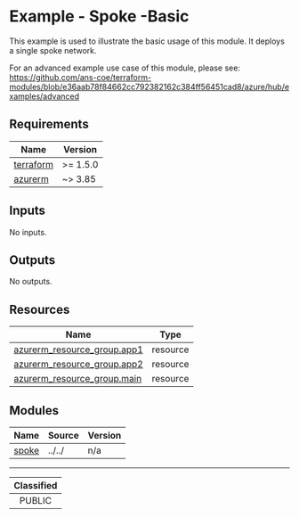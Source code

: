# Example - Spoke -Basic

This example is used to illustrate the basic usage of this module.  It deploys a single spoke network.

For an advanced example use case of this module, please see: https://github.com/ans-coe/terraform-modules/blob/e36aab78f84662cc792382162c384ff56451cad8/azure/hub/examples/advanced

<!-- BEGIN_TF_DOCS -->
## Requirements

| Name | Version |
|------|---------|
| <a name="requirement_terraform"></a> [terraform](#requirement\_terraform) | >= 1.5.0 |
| <a name="requirement_azurerm"></a> [azurerm](#requirement\_azurerm) | ~> 3.85 |

## Inputs

No inputs.

## Outputs

No outputs.

## Resources

| Name | Type |
|------|------|
| [azurerm_resource_group.app1](https://registry.terraform.io/providers/hashicorp/azurerm/latest/docs/resources/resource_group) | resource |
| [azurerm_resource_group.app2](https://registry.terraform.io/providers/hashicorp/azurerm/latest/docs/resources/resource_group) | resource |
| [azurerm_resource_group.main](https://registry.terraform.io/providers/hashicorp/azurerm/latest/docs/resources/resource_group) | resource |

## Modules

| Name | Source | Version |
|------|--------|---------|
| <a name="module_spoke"></a> [spoke](#module\_spoke) | ../../ | n/a |
<!-- END_TF_DOCS -->
_______________
| Classified  |
| :---------: |
|   PUBLIC    |